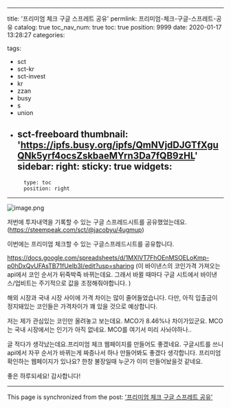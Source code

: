 
---
title: '프리미엄 체크 구글 스프레트 공유'
permlink: 프리미엄-체크-구글-스프레트-공유
catalog: true
toc_nav_num: true
toc: true
position: 9999
date: 2020-01-17 13:28:27
categories:

tags:
- sct
- sct-kr
- sct-invest
- kr
- zzan
- busy
- s
- union
- sct-freeboard
thumbnail: 'https://ipfs.busy.org/ipfs/QmNVjdDJGTfXguQNk5yrf4ocsZskbaeMYrn3Da7fQB9zHL'
sidebar:
    right:
        sticky: true
widgets:
    -
        type: toc
        position: right
---



![image.png](https://ipfs.busy.org/ipfs/QmNVjdDJGTfXguQNk5yrf4ocsZskbaeMYrn3Da7fQB9zHL)

저번에 투자내역을 기록할 수 있는 구글 스프레드시트를 공유했었는데요.
(https://steempeak.com/sct/@jacobyu/4ugmup)

이번에는 프리미엄 체크할 수 있는 구글스프레드시트를 공유합니다.


https://docs.google.com/spreadsheets/d/1MXlVT7FhOEnMSOELoKmp-p0hDxQvUFAsTB71fUelb3I/edit?usp=sharing
(이 바이낸스의 코인가격 가져오는 api에서 코인 순서가 뒤죽박죽 바뀌는데요. 그래서 바뀔 때마다 구글 시트에서 바이낸스/업비트는 주기적으로 값을 조정해줘야합니다. )


해외 시장과 국내 시장 사이에 가격 차이는 많이 줄어들었습니다. 다만, 아직 입출금이 정지돼있는 코인들은 가격차이가 꽤 있을 것으로 예상합니다. 

저는 제가 관심있는 코인만 올려놓고 보는데요. MCO가 8.46%나 차이가있군요. MCO는 국내 시장에서는 인기가 아직 없네요.  MCO를 여기서 미리 사놔야하나.. 


글 적다가 생각났는데요.프리미엄 체크 웹페이지를 만들어도 좋겠네요. 구글시트를 쓰니 api에서 자꾸 순서가 바뀌는게 짜증나서 하나 만들어봐도 좋겠다 생각합니다. 프리미엄 확인하는 웹페이지가 있나요? 한창 불장일때 누군가 이미 만들어놨을것 같네요.

좋은 하루되세요!
감사합니다!

- - -

This page is synchronized from the post: ['프리미엄 체크 구글 스프레트 공유'](https://steempeak.com/@jacobyu/3bqqiy)
